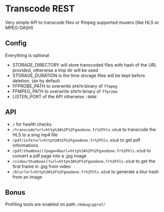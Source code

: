 # Transcode REST

Very simple API to transcode files or ffmpeg supported muxers (like HLS or MPEG-DASH)

## Config

Everything is optional

- STORAGE_DIRECTORY will store transcoded files with hash of the URL provided, otherwise a tmp dir will be used
- STORAGE_DURATION is the time storage files will be kept before deletion, `10m` by default
- FFPROBE_PATH to overwrite `$PATH` binary of `ffmpeg`
- FFMPEG_PATH to overwrite `$PATH` binary of `ffprobe`
- LISTEN_PORT of the API otherwise `:8080`

## API

- `/` for health checks
- `/transcode?url=http%3A%2F%2Fgoodone.fr%2Fhls.m3u8` to transcode the HLS to a sing mp4 file
- `/pdf/info?url=http%3A%2F%2Fgoodone.fr%2Fhls.m3u8` to get pdf informations
- `/pdf/thumbnail?page=0&url=http%3A%2F%2Fgoodone.fr%2Fhls.m3u8` to convert a pdf page into a .jpg image
- `/video/thumbnail?url=http%3A%2F%2Fgoodone.fr%2Fhls.m3u8` to get the first frame in .jpg from video
- `/blur?url=http%3A%2F%2Fgoodone.fr%2Fhls.m3u8` to generate a blur hash from an image

## Bonus

Profiling tools are enabled on path `/debug/pprof/`